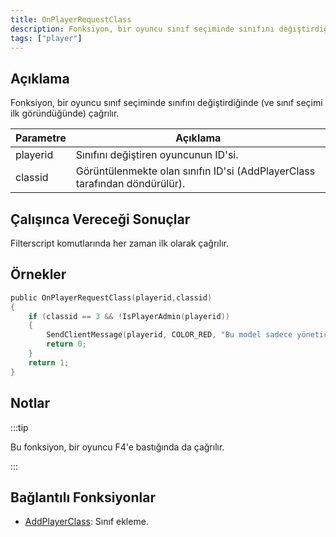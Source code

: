 ```yaml
---
title: OnPlayerRequestClass
description: Fonksiyon, bir oyuncu sınıf seçiminde sınıfını değiştirdiğinde (ve sınıf seçimi ilk göründüğünde) çağrılır.
tags: ["player"]
---
```


## Açıklama

Fonksiyon, bir oyuncu sınıf seçiminde sınıfını değiştirdiğinde (ve sınıf seçimi ilk göründüğünde) çağrılır.

| Parametre | Açıklama                                                                    |
| --------- | --------------------------------------------------------------------------- |
| playerid  | Sınıfını değiştiren oyuncunun ID'si.                                        |
| classid   | Görüntülenmekte olan sınıfın ID'si (AddPlayerClass tarafından döndürülür).  |

## Çalışınca Vereceği Sonuçlar

Filterscript komutlarında her zaman ilk olarak çağrılır. 

## Örnekler

```c
public OnPlayerRequestClass(playerid,classid)
{
    if (classid == 3 && !IsPlayerAdmin(playerid))
    {
        SendClientMessage(playerid, COLOR_RED, "Bu model sadece yöneticiler içindir!");
        return 0;
    }
    return 1;
}
```

## Notlar

:::tip

Bu fonksiyon, bir oyuncu F4'e bastığında da çağrılır.

:::

## Bağlantılı Fonksiyonlar

- [AddPlayerClass](../functions/AddPlayerClass): Sınıf ekleme.
